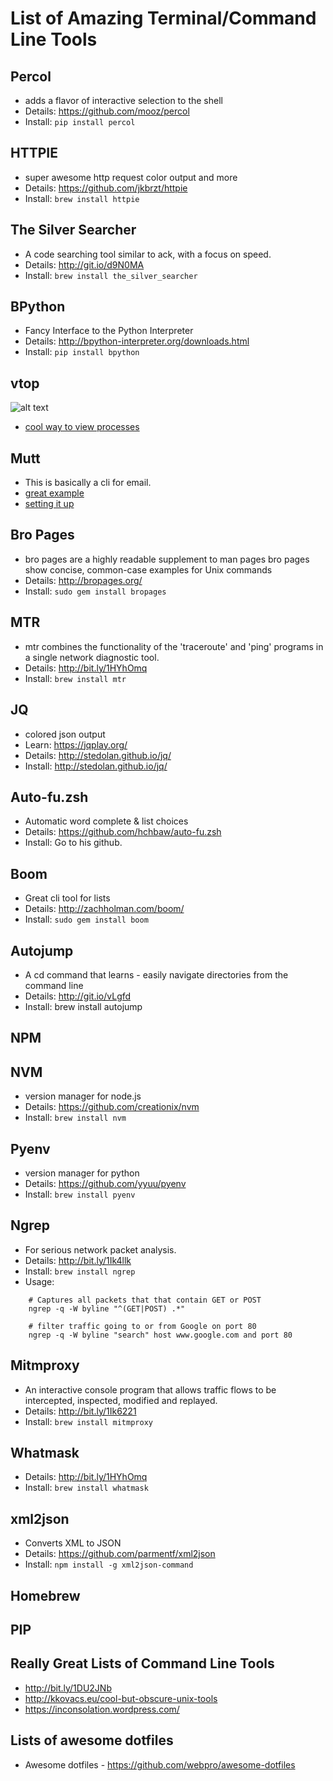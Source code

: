 List of Amazing Terminal/Command Line Tools
===========================================

Percol
------
- adds a flavor of interactive selection to the shell
- Details: https://github.com/mooz/percol
- Install: `pip install percol`

HTTPIE
------
- super awesome http request color output and more
- Details: https://github.com/jkbrzt/httpie
- Install: `brew install httpie`

The Silver Searcher
-------------------
- A code searching tool similar to ack, with a focus on speed.
- Details: http://git.io/d9N0MA
- Install: `brew install the_silver_searcher`

BPython
-------
- Fancy Interface to the Python Interpreter
- Details: http://bpython-interpreter.org/downloads.html
- Install: `pip install bpython`

 
vtop
----
![alt text](http://imgur.com/QadBfPU.png "Title")
- [cool way to view processes](https://parall.ax/blog/view/3131/vtop-revisiting-the-activity-monitor)

Mutt
----
 - This is basically a cli for email.
 - [great example](https://github.com/purzelrakete/dotfiles)
 - [setting it up](http://stevelosh.com/blog/2012/10/the-homely-mutt/) 

 
Bro Pages
---------
- bro pages are a highly readable supplement to man pages
  bro pages show concise, common-case examples for Unix commands
- Details: http://bropages.org/
- Install: `sudo gem install bropages`

MTR
----
- mtr combines the functionality of the 'traceroute' and 'ping' programs in a single network diagnostic tool.
- Details: http://bit.ly/1HYhOmq
- Install: `brew install mtr`

JQ
---
- colored json output
- Learn:   https://jqplay.org/
- Details: http://stedolan.github.io/jq/
- Install: http://stedolan.github.io/jq/

Auto-fu.zsh
-----------
- Automatic word complete & list choices
- Details: https://github.com/hchbaw/auto-fu.zsh
- Install: Go to his github.

Boom
-----
- Great cli tool for lists
- Details: http://zachholman.com/boom/
- Install: `sudo gem install boom`

Autojump
--------
- A cd command that learns - easily navigate directories from the command line
- Details: http://git.io/vLgfd
- Install: brew install autojump

NPM
---

NVM
---
- version manager for node.js
- Details: https://github.com/creationix/nvm
- Install: `brew install nvm`

Pyenv
-----
- version manager for python
- Details: https://github.com/yyuu/pyenv
- Install: `brew install pyenv`

Ngrep
-----
- For serious network packet analysis.
- Details: http://bit.ly/1Ik4llk
- Install: `brew install ngrep`
- Usage:
```
    # Captures all packets that that contain GET or POST
    ngrep -q -W byline "^(GET|POST) .*"

    # filter traffic going to or from Google on port 80
    ngrep -q -W byline "search" host www.google.com and port 80
```

Mitmproxy
---------
- An interactive console program that allows traffic flows to be intercepted, inspected, modified and replayed.
- Details: http://bit.ly/1Ik6221
- Install: `brew install mitmproxy`

Whatmask
---------
- Details: http://bit.ly/1HYhOmq
- Install: `brew install whatmask`

xml2json
--------
- Converts XML to JSON
- Details: https://github.com/parmentf/xml2json
- Install: `npm install -g xml2json-command`

Homebrew
--------

PIP
---

Really Great Lists of Command Line Tools
----------------------------------------
- http://bit.ly/1DU2JNb
- http://kkovacs.eu/cool-but-obscure-unix-tools
- https://inconsolation.wordpress.com/

Lists of awesome dotfiles
-------------------------
- Awesome dotfiles - https://github.com/webpro/awesome-dotfiles
